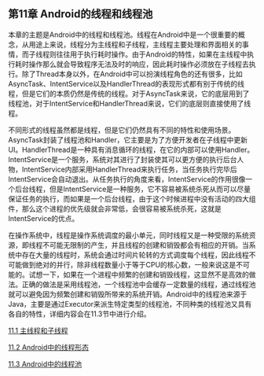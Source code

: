 ## 第11章 Android的线程和线程池

本章的主题是Android中的线程和线程池。线程在Android中是一个很重要的概念，从用途上来说，线程分为主线程和子线程，主线程主要处理和界面相关的事情，而子线程则往往用于执行耗时操作。由于Android的特性，如果在主线程中执行耗时操作那么就会导致程序无法及时的响应，因此耗时操作必须放在子线程去执行。除了Thread本身以外，在Android中可以扮演线程角色的还有很多，比如AsyncTask、IntentService以及HandlerThread的表现形式都有别于传统的线程，但是它们的本质仍然是传统的线程。对于AsyncTask来说，它的底层用到了线程池，对于IntentService和HandlerThread来说，它们的底层则直接使用了线程。

不同形式的线程虽然都是线程，但是它们仍然具有不同的特性和使用场景。AsyncTask封装了线程池和Handler，它主要是为了方便开发者在子线程中更新UI。HandlerThread是一种具有消息循环的线程，在它的内部可以使用Handler。IntentService是一个服务，系统对其进行了封装使其可以更方便的执行后台人物，IntentService内部采用HandlerThread来执行任务，当任务执行完毕后IntentService会自动退出。从任务执行的角度来看，IntentService的作用很像一个后台线程，但是IntentService是一种服务，它不容易被系统杀死从而可以尽量保证任务的执行，而如果是一个后台线程，由于这个时候进程中没有活动的四大组件，那么这个进程的优先级就会非常低，会很容易被系统杀死，这就是IntentService的优点。

在操作系统中，线程是操作系统调度的最小单元，同时线程又是一种受限的系统资源，即线程不可能无限制的产生，并且线程的创建和销毁都会有相应的开销。当系统中存在大量的线程时，系统会通过时间片轮转的方式调度每个线程，因此线程不可能做到绝对的并行，除非线程数量小于等于CPU的核心数，一般来说这是不可能的。试想一下，如果在一个进程中频繁的创建和销毁线程，这显然不是高效的做法。正确的做法是采用线程池，一个线程池中会缓存一定数量的线程，通过线程池就可以避免因为频繁创建和销毁所带来的系统开销。Android中的线程池来源于Java，主要是通过Executor来派生特定类型的线程池，不同种类的线程池又具有各自的特性，详细内容会在11.3节中进行介绍。

[11.1 主线程和子线程](11.1-主线程和子线程.md)

[11.2 Android中的线程形态](11.2-Android中的线程形态.md)

[11.3 Android中的线程池](11.3-Android中的线程池.md)